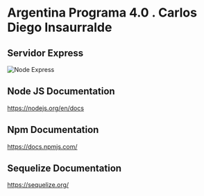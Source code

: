 # Argentina Programa 4.0 . Carlos Diego Insaurralde

## Servidor Express

![Node Express](https://somospnt.com/images/blog/zojuy79lo3fn3qdt7g6p.png)

## Node JS Documentation

https://nodejs.org/en/docs

## Npm Documentation

https://docs.npmjs.com/

## Sequelize Documentation

https://sequelize.org/
